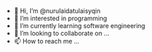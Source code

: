 - 👋 Hi, I’m @nurulaidatulaisyqin
- 👀 I’m interested in programming
- 🌱 I’m currently learning software engineering
- 💞️ I’m looking to collaborate on ...
- 📫 How to reach me ...

<!---
nurulaidatulaisyqin/nurulaidatulaisyqin is a ✨ special ✨ repository because its `README.md` (this file) appears on your GitHub profile.
You can click the Preview link to take a look at your changes.
--->
